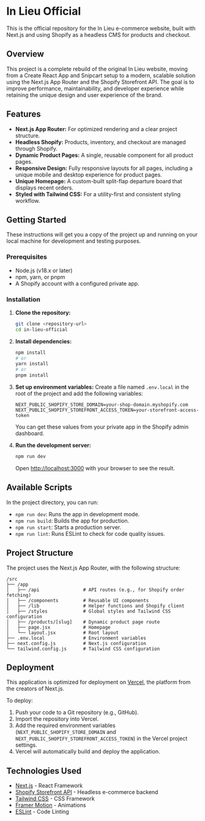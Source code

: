 # In Lieu Official

This is the official repository for the In Lieu e-commerce website, built with Next.js and using Shopify as a headless CMS for products and checkout.

## Overview

This project is a complete rebuild of the original In Lieu website, moving from a Create React App and Snipcart setup to a modern, scalable solution using the Next.js App Router and the Shopify Storefront API. The goal is to improve performance, maintainability, and developer experience while retaining the unique design and user experience of the brand.

## Features

-   **Next.js App Router:** For optimized rendering and a clear project structure.
-   **Headless Shopify:** Products, inventory, and checkout are managed through Shopify.
-   **Dynamic Product Pages:** A single, reusable component for all product pages.
-   **Responsive Design:** Fully responsive layouts for all pages, including a unique mobile and desktop experience for product pages.
-   **Unique Homepage:** A custom-built split-flap departure board that displays recent orders.
-   **Styled with Tailwind CSS:** For a utility-first and consistent styling workflow.

## Getting Started

These instructions will get you a copy of the project up and running on your local machine for development and testing purposes.

### Prerequisites

-   Node.js (v18.x or later)
-   npm, yarn, or pnpm
-   A Shopify account with a configured private app.

### Installation

1.  **Clone the repository:**
    ```bash
    git clone <repository-url>
    cd in-lieu-official
    ```

2.  **Install dependencies:**
    ```bash
    npm install
    # or
    yarn install
    # or
    pnpm install
    ```

3.  **Set up environment variables:**
    Create a file named `.env.local` in the root of the project and add the following variables:

    ```env
    NEXT_PUBLIC_SHOPIFY_STORE_DOMAIN=your-shop-domain.myshopify.com
    NEXT_PUBLIC_SHOPIFY_STOREFRONT_ACCESS_TOKEN=your-storefront-access-token
    ```

    You can get these values from your private app in the Shopify admin dashboard.

4.  **Run the development server:**
    ```bash
    npm run dev
    ```

    Open [http://localhost:3000](http://localhost:3000) with your browser to see the result.

## Available Scripts

In the project directory, you can run:

-   `npm run dev`: Runs the app in development mode.
-   `npm run build`: Builds the app for production.
-   `npm run start`: Starts a production server.
-   `npm run lint`: Runs ESLint to check for code quality issues.

## Project Structure

The project uses the Next.js App Router, with the following structure:

```
/src
├── /app
│   ├── /api                # API routes (e.g., for Shopify order fetching)
│   ├── /components         # Reusable UI components
│   ├── /lib                # Helper functions and Shopify client
│   ├── /styles             # Global styles and Tailwind CSS configuration
│   ├── /products/[slug]    # Dynamic product page route
│   ├── page.jsx            # Homepage
│   └── layout.jsx          # Root layout
├── .env.local              # Environment variables
├── next.config.js          # Next.js configuration
└── tailwind.config.js      # Tailwind CSS configuration
```

## Deployment

This application is optimized for deployment on [Vercel](https://vercel.com/), the platform from the creators of Next.js.

To deploy:

1.  Push your code to a Git repository (e.g., GitHub).
2.  Import the repository into Vercel.
3.  Add the required environment variables (`NEXT_PUBLIC_SHOPIFY_STORE_DOMAIN` and `NEXT_PUBLIC_SHOPIFY_STOREFRONT_ACCESS_TOKEN`) in the Vercel project settings.
4.  Vercel will automatically build and deploy the application.

## Technologies Used

-   [Next.js](https://nextjs.org/) - React Framework
-   [Shopify Storefront API](https://shopify.dev/docs/api/storefront) - Headless e-commerce backend
-   [Tailwind CSS](https://tailwindcss.com/) - CSS Framework
-   [Framer Motion](https://www.framer.com/motion/) - Animations
-   [ESLint](https://eslint.org/) - Code Linting
